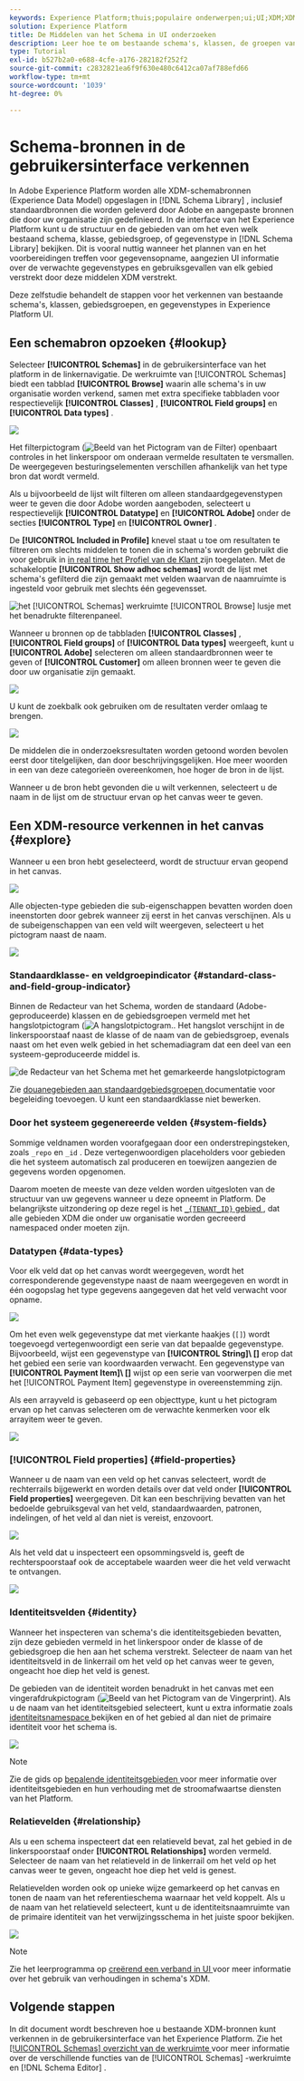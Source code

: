 ```yaml
---
keywords: Experience Platform;thuis;populaire onderwerpen;ui;UI;XDM;XDM systeem;ervaringsgegevensmodel;Ervaring gegevensmodel;Gegevensmodel;Gegevensmodel;Onderzoek;klasse;veldgroep;gegevenstype;schema;
solution: Experience Platform
title: De Middelen van het Schema in UI onderzoeken
description: Leer hoe te om bestaande schema's, klassen, de groepen van het schemagebied, en gegevenstypes in het gebruikersinterface van de Experience Platform te onderzoeken.
type: Tutorial
exl-id: b527b2a0-e688-4cfe-a176-282182f252f2
source-git-commit: c2832821ea6f9f630e480c6412ca07af788efd66
workflow-type: tm+mt
source-wordcount: '1039'
ht-degree: 0%

---
```


# Schema-bronnen in de gebruikersinterface verkennen

In Adobe Experience Platform worden alle XDM-schemabronnen (Experience Data Model) opgeslagen in [!DNL Schema Library] , inclusief standaardbronnen die worden geleverd door Adobe en aangepaste bronnen die door uw organisatie zijn gedefinieerd. In de interface van het Experience Platform kunt u de structuur en de gebieden van om het even welk bestaand schema, klasse, gebiedsgroep, of gegevenstype in [!DNL Schema Library] bekijken. Dit is vooral nuttig wanneer het plannen van en het voorbereidingen treffen voor gegevensopname, aangezien UI informatie over de verwachte gegevenstypes en gebruiksgevallen van elk gebied verstrekt door deze middelen XDM verstrekt.

Deze zelfstudie behandelt de stappen voor het verkennen van bestaande schema&#39;s, klassen, gebiedsgroepen, en gegevenstypes in Experience Platform UI.

## Een schemabron opzoeken {#lookup}

Selecteer **[!UICONTROL Schemas]** in de gebruikersinterface van het platform in de linkernavigatie. De werkruimte van [!UICONTROL Schemas] biedt een tabblad **[!UICONTROL Browse]** waarin alle schema&#39;s in uw organisatie worden verkend, samen met extra specifieke tabbladen voor respectievelijk **[!UICONTROL Classes]** , **[!UICONTROL Field groups]** en **[!UICONTROL Data types]** .

![](../images/ui/explore/tabs.png)

Het filterpictogram (![ Beeld van het Pictogram van de Filter ](/help/images/icons/filter.png)) openbaart controles in het linkerspoor om onderaan vermelde resultaten te versmallen. De weergegeven besturingselementen verschillen afhankelijk van het type bron dat wordt vermeld.

Als u bijvoorbeeld de lijst wilt filteren om alleen standaardgegevenstypen weer te geven die door Adobe worden aangeboden, selecteert u respectievelijk **[!UICONTROL Datatype]** en **[!UICONTROL Adobe]** onder de secties **[!UICONTROL Type]** en **[!UICONTROL Owner]** .

De **[!UICONTROL Included in Profile]** knevel staat u toe om resultaten te filtreren om slechts middelen te tonen die in schema&#39;s worden gebruikt die voor gebruik in [ in real time het Profiel van de Klant ](../../profile/home.md) zijn toegelaten. Met de schakeloptie **[!UICONTROL Show adhoc schemas]** wordt de lijst met schema&#39;s gefilterd die zijn gemaakt met velden waarvan de naamruimte is ingesteld voor gebruik met slechts één gegevensset.

![ het [!UICONTROL Schemas] werkruimte [!UICONTROL Browse] lusje met het benadrukte filterenpaneel.](../images/ui/explore/filter.png)

Wanneer u bronnen op de tabbladen **[!UICONTROL Classes]** , **[!UICONTROL Field groups]** of **[!UICONTROL Data types]** weergeeft, kunt u **[!UICONTROL Adobe]** selecteren om alleen standaardbronnen weer te geven of **[!UICONTROL Customer]** om alleen bronnen weer te geven die door uw organisatie zijn gemaakt.

![](../images/ui/explore/filter-data-type.png)

U kunt de zoekbalk ook gebruiken om de resultaten verder omlaag te brengen.

![](../images/ui/explore/search.png)

De middelen die in onderzoeksresultaten worden getoond worden bevolen eerst door titelgelijken, dan door beschrijvingsgelijken. Hoe meer woorden in een van deze categorieën overeenkomen, hoe hoger de bron in de lijst.

Wanneer u de bron hebt gevonden die u wilt verkennen, selecteert u de naam in de lijst om de structuur ervan op het canvas weer te geven.

## Een XDM-resource verkennen in het canvas {#explore}

Wanneer u een bron hebt geselecteerd, wordt de structuur ervan geopend in het canvas.

![](../images/ui/explore/canvas.png)

Alle objecten-type gebieden die sub-eigenschappen bevatten worden doen ineenstorten door gebrek wanneer zij eerst in het canvas verschijnen. Als u de subeigenschappen van een veld wilt weergeven, selecteert u het pictogram naast de naam.

![](../images/ui/explore/field-expand.png)

### Standaardklasse- en veldgroepindicator {#standard-class-and-field-group-indicator}

Binnen de Redacteur van het Schema, worden de standaard (Adobe-geproduceerde) klassen en de gebiedsgroepen vermeld met het hangslotpictogram (![ A hangslotpictogram.](/help/images/icons/lock-closed.png). Het hangslot verschijnt in de linkerspoorstaaf naast de klasse of de naam van de gebiedsgroep, evenals naast om het even welk gebied in het schemadiagram dat een deel van een systeem-geproduceerde middel is.

![ de Redacteur van het Schema met het gemarkeerde hangslotpictogram ](../images/ui/explore/schema-editor-padlock-icon.png)

Zie [ douanegebieden aan standaardgebiedsgroepen ](./resources/schemas.md) documentatie voor begeleiding toevoegen. U kunt een standaardklasse niet bewerken.

### Door het systeem gegenereerde velden {#system-fields}

Sommige veldnamen worden voorafgegaan door een onderstrepingsteken, zoals `_repo` en `_id` . Deze vertegenwoordigen placeholders voor gebieden die het systeem automatisch zal produceren en toewijzen aangezien de gegevens worden opgenomen.

Daarom moeten de meeste van deze velden worden uitgesloten van de structuur van uw gegevens wanneer u deze opneemt in Platform. De belangrijkste uitzondering op deze regel is het [`_{TENANT_ID}` gebied ](../api/getting-started.md#know-your-tenant_id), dat alle gebieden XDM die onder uw organisatie worden gecreeerd namespaced onder moeten zijn.

### Datatypen {#data-types}

Voor elk veld dat op het canvas wordt weergegeven, wordt het corresponderende gegevenstype naast de naam weergegeven en wordt in één oogopslag het type gegevens aangegeven dat het veld verwacht voor opname.

![](../images/ui/explore/data-types.png)

Om het even welk gegevenstype dat met vierkante haakjes (`[]`) wordt toegevoegd vertegenwoordigt een serie van dat bepaalde gegevenstype. Bijvoorbeeld, wijst een gegevenstype van **[!UICONTROL String]\ []** erop dat het gebied een serie van koordwaarden verwacht. Een gegevenstype van **[!UICONTROL Payment Item]\ []** wijst op een serie van voorwerpen die met het [!UICONTROL Payment Item] gegevenstype in overeenstemming zijn.

Als een arrayveld is gebaseerd op een objecttype, kunt u het pictogram ervan op het canvas selecteren om de verwachte kenmerken voor elk arrayitem weer te geven.

![](../images/ui/explore/array-type.png)

### [!UICONTROL Field properties] {#field-properties}

Wanneer u de naam van een veld op het canvas selecteert, wordt de rechterrails bijgewerkt en worden details over dat veld onder **[!UICONTROL Field properties]** weergegeven. Dit kan een beschrijving bevatten van het bedoelde gebruiksgeval van het veld, standaardwaarden, patronen, indelingen, of het veld al dan niet is vereist, enzovoort.

![](../images/ui/explore/field-properties.png)

Als het veld dat u inspecteert een opsommingsveld is, geeft de rechterspoorstaaf ook de acceptabele waarden weer die het veld verwacht te ontvangen.

![](../images/ui/explore/enum-field.png)

### Identiteitsvelden {#identity}

Wanneer het inspecteren van schema&#39;s die identiteitsgebieden bevatten, zijn deze gebieden vermeld in het linkerspoor onder de klasse of de gebiedsgroep die hen aan het schema verstrekt. Selecteer de naam van het identiteitsveld in de linkerrail om het veld op het canvas weer te geven, ongeacht hoe diep het veld is genest.

De gebieden van de identiteit worden benadrukt in het canvas met een vingerafdrukpictogram (![ Beeld van het Pictogram van de Vingerprint ](/help/images/icons/identity-service.png)). Als u de naam van het identiteitsgebied selecteert, kunt u extra informatie zoals [ identiteitsnamespace ](../../identity-service/features/namespaces.md) bekijken en of het gebied al dan niet de primaire identiteit voor het schema is.

![](../images/ui/explore/identity-field.png)

>[!NOTE]
>
>Zie de gids op [ bepalende identiteitsgebieden ](./fields/identity.md) voor meer informatie over identiteitsgebieden en hun verhouding met de stroomafwaartse diensten van het Platform.

### Relatievelden {#relationship}

Als u een schema inspecteert dat een relatieveld bevat, zal het gebied in de linkerspoorstaaf onder **[!UICONTROL Relationships]** worden vermeld. Selecteer de naam van het relatieveld in de linkerrail om het veld op het canvas weer te geven, ongeacht hoe diep het veld is genest.

Relatievelden worden ook op unieke wijze gemarkeerd op het canvas en tonen de naam van het referentieschema waarnaar het veld koppelt. Als u de naam van het relatieveld selecteert, kunt u de identiteitsnaamruimte van de primaire identiteit van het verwijzingsschema in het juiste spoor bekijken.

![](../images/ui/explore/relationship-field.png)

>[!NOTE]
>
>Zie het leerprogramma op [ creërend een verband in UI ](../tutorials/relationship-ui.md) voor meer informatie over het gebruik van verhoudingen in schema&#39;s XDM.

## Volgende stappen

In dit document wordt beschreven hoe u bestaande XDM-bronnen kunt verkennen in de gebruikersinterface van het Experience Platform. Zie het [[!UICONTROL Schemas] overzicht van de werkruimte ](./overview.md) voor meer informatie over de verschillende functies van de [!UICONTROL Schemas] -werkruimte en [!DNL Schema Editor] .
